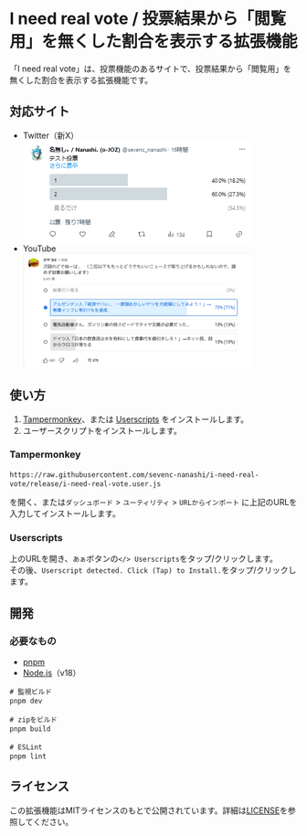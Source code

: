 # I need real vote / 投票結果から「閲覧用」を無くした割合を表示する拡張機能

「I need real vote」は、投票機能のあるサイトで、投票結果から「閲覧用」を無くした割合を表示する拡張機能です。

## 対応サイト

- Twitter（新X）\
  ![](./static/demo_tw.png)
- YouTube\
  ![](./static/demo_yt.png)

## 使い方

1. [Tampermonkey](https://www.tampermonkey.net/)、または [Userscripts](https://itunes.apple.com/us/app/userscripts/id1463298887) をインストールします。
2. ユーザースクリプトをインストールします。

### Tampermonkey

```
https://raw.githubusercontent.com/sevenc-nanashi/i-need-real-vote/release/i-need-real-vote.user.js
```

を開く、または`ダッシュボード` > `ユーティリティ` > `URLからインポート` に上記のURLを入力してインストールします。

### Userscripts

上のURLを開き、`あぁ`ボタンの`</> Userscripts`をタップ/クリックします。\
その後、`Userscript detected. Click (Tap) to Install.`をタップ/クリックします。

## 開発

### 必要なもの

- [pnpm](https://pnpm.io/)
- [Node.js](https://nodejs.org/)（v18）

```
# 監視ビルド
pnpm dev

# zipをビルド
pnpm build

# ESLint
pnpm lint
```

## ライセンス

この拡張機能はMITライセンスのもとで公開されています。詳細は[LICENSE](LICENSE)を参照してください。
